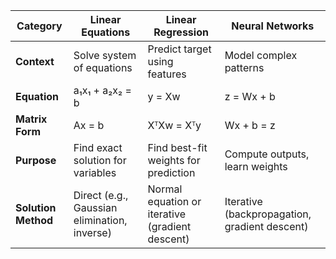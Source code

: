 | Category           | Linear Equations                             | Linear Regression                                             | Neural Networks                              |
|--------------------|-----------------------------------------------|----------------------------------------------------------------|-----------------------------------------------|
| **Context**        | Solve system of equations                     | Predict target using features                                 | Model complex patterns                        |
| **Equation**       | a₁x₁ + a₂x₂ = b                                | y = Xw                                                        | z = Wx + b                                    |
| **Matrix Form**    | Ax = b                                        | XᵀXw = Xᵀy                                                    | Wx + b = z                                    |
| **Purpose**        | Find exact solution for variables             | Find best-fit weights for prediction                         | Compute outputs, learn weights                |
| **Solution Method**| Direct (e.g., Gaussian elimination, inverse) | Normal equation or iterative (gradient descent)              | Iterative (backpropagation, gradient descent) |


